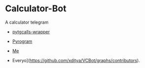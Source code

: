 # Calculator-Bot

A calculator telegram
- [pytgcalls-wrapper](https://github.com/callsmusic/pytgcalls-wrapper)   

- [Pyrogram](https://github.com/pyrogram/pyrogram)   

- [Me](https://github.com/xditya)   

- Everyo](https://github.com/xditya/VCBot/graphs/contributors).
